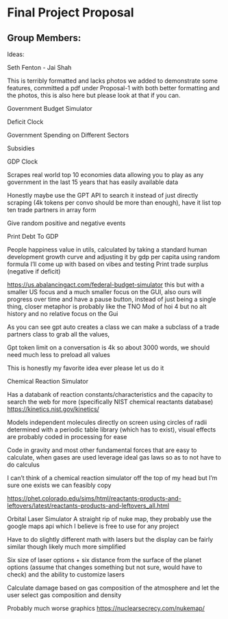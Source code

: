 # Final Project Proposal

## Group Members:
Ideas:


Seth Fenton - Jai Shah

This is terribly formatted and lacks photos we added to demonstrate some features, committed a pdf under Proposal-1 with both better formatting and the photos, this is also here but please look at that if you can.



Government Budget Simulator

Deficit Clock

Government Spending on Different Sectors

Subsidies

GDP Clock

Scrapes real world top 10 economies data allowing you to play as any government in the last 15 years that has easily available data

Honestly maybe use the GPT API to search it instead of just directly scraping (4k tokens per convo should be more than enough), have it list top ten trade partners in array form

Give random positive and negative events

Print Debt To GDP

People happiness value in utils, calculated by taking a standard human development growth curve and adjusting it by gdp per capita using random formula I’ll come up with based on vibes and testing
Print trade surplus (negative if deficit)

https://us.abalancingact.com/federal-budget-simulator this but with a smaller US focus and a much smaller focus on the GUI, also ours will progress over time and have a pause button, instead of just being a single thing, closer metaphor is probably like the TNO Mod of hoi 4 but no alt history and no relative focus on the Gui




As you can see gpt auto creates a class we can make a subclass of a trade partners class to grab all the values,

Gpt token limit on a conversation is 4k so about 3000 words, we should need much less to preload all values

This is honestly my favorite idea ever please let us do it


Chemical Reaction Simulator

Has a databank of reaction constants/characteristics and the capacity to search the web for more (specifically NIST chemical reactants database) https://kinetics.nist.gov/kinetics/

Models independent molecules directly on screen using circles of radii determined with a periodic table library (which has to exist), visual effects are probably coded in processing for ease

Code in gravity and most other fundamental forces that are easy to calculate, when gases are used leverage ideal gas laws so as to not have to do calculus

I can’t think of a chemical reaction simulator off the top of my head but I’m sure one exists we can feasibly copy

https://phet.colorado.edu/sims/html/reactants-products-and-leftovers/latest/reactants-products-and-leftovers_all.html

Orbital Laser Simulator
A straight rip of nuke map, they probably use the google maps api which I believe is free to use for any project 

Have to do slightly different math with lasers but the display can be fairly similar though likely much more simplified 

Six size of laser options + six distance from the surface of the planet options (assume that changes something but not sure, would have to check)  and the ability to customize lasers 

Calculate damage based on gas composition of the atmosphere and let the user select gas composition and density

Probably much worse graphics
https://nuclearsecrecy.com/nukemap/











